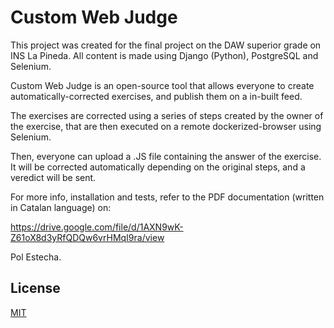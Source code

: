 # Custom Web Judge

This project was created for the final project on the DAW superior grade on INS La Pineda. All content is made using Django (Python), PostgreSQL and Selenium.

Custom Web Judge is an open-source tool that allows everyone to create automatically-corrected exercises, and publish them on a in-built feed.

The exercises are corrected using a series of steps created by the owner of the exercise, that are then executed on a remote dockerized-browser using Selenium.

Then, everyone can upload a .JS file containing the answer of the exercise. It will be corrected automatically depending on the original steps, and a veredict will be sent.

For more info, installation and tests, refer to the PDF documentation (written in Catalan language) on:

https://drive.google.com/file/d/1AXN9wK-Z61oX8d3yRfQDQw6vrHMqI9ra/view

Pol Estecha.

## License
[MIT](https://choosealicense.com/licenses/mit/)
